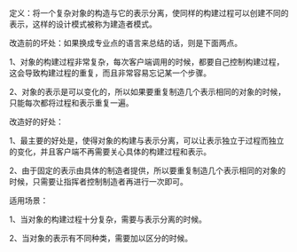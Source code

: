   定义：将一个复杂对象的构造与它的表示分离，使同样的构建过程可以创建不同的表示，这样的设计模式被称为建造者模式。
  

改造前的坏处：如果换成专业点的语言来总结的话，则是下面两点。
  
1、对象的构建过程非常复杂，每次客户端调用的时候，都要自己控制构建过程，这会导致构建过程的重复，而且非常容易忘记某一个步骤。
  
2、对象的表示是可以变化的，所以如果要重复制造几个表示相同的对象的时候，只能每次都将过程和表示重复一遍。

改造好的好处：

1、最主要的好处是，使得对象的构建与表示分离，可以让表示独立于过程而独立的变化，并且客户端不再需要关心具体的构建过程和表示。

2、由于固定的表示由具体的制造者提供，所以要重复制造几个表示相同的对象的时候，只需要让指挥者控制制造者再进行一次即可。

适用场景：

1、当对象的构建过程十分复杂，需要与表示分离的时候。

2、当对象的表示有不同种类，需要加以区分的时候。